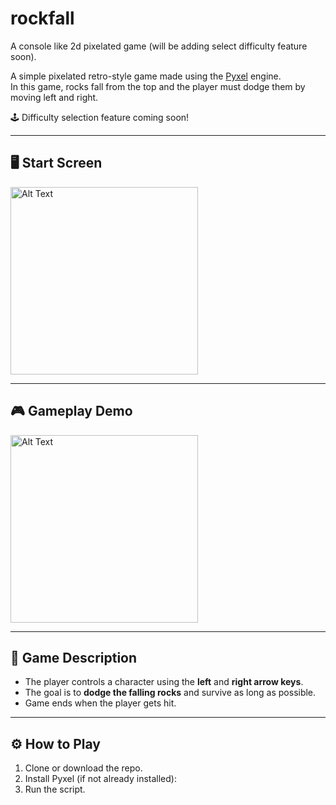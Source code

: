 # rockfall
A console like 2d pixelated game 
(will be adding select difficulty feature soon).

A simple pixelated retro-style game made using the [Pyxel](https://github.com/kitao/pyxel) engine.  
In this game, rocks fall from the top and the player must dodge them by moving left and right.  

🕹️ Difficulty selection feature coming soon!

---

## 🖥️ Start Screen

<img src=".idea/.img/window.png" alt="Alt Text" width="300" />

---

## 🎮 Gameplay Demo

<img src=".idea/.img/ingame.png" alt="Alt Text" width="300" />

---

## 🧠 Game Description

- The player controls a character using the **left** and **right arrow keys**.
- The goal is to **dodge the falling rocks** and survive as long as possible.
- Game ends when the player gets hit.

---

## ⚙️ How to Play

1. Clone or download the repo.
2. Install Pyxel (if not already installed):
3. Run the script.
